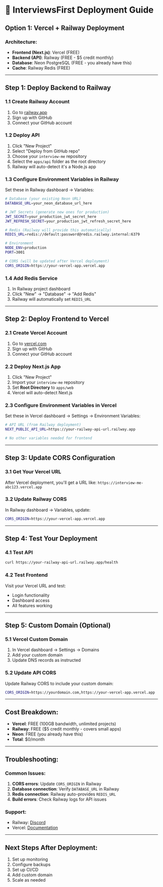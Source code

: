# 🚀 InterviewsFirst Deployment Guide

## Option 1: Vercel + Railway Deployment

### **Architecture:**
- **Frontend (Next.js)**: Vercel (FREE)
- **Backend (API)**: Railway (FREE - $5 credit monthly)
- **Database**: Neon PostgreSQL (FREE - you already have this)
- **Cache**: Railway Redis (FREE)

---

## **Step 1: Deploy Backend to Railway**

### 1.1 Create Railway Account
1. Go to [railway.app](https://railway.app)
2. Sign up with GitHub
3. Connect your GitHub account

### 1.2 Deploy API
1. Click "New Project"
2. Select "Deploy from GitHub repo"
3. Choose your `interview-me` repository
4. Select the `apps/api` folder as the root directory
5. Railway will auto-detect it's a Node.js app

### 1.3 Configure Environment Variables in Railway
Set these in Railway dashboard → Variables:

```bash
# Database (your existing Neon URL)
DATABASE_URL=your_neon_database_url_here

# JWT Secrets (generate new ones for production)
JWT_SECRET=your_production_jwt_secret_here
JWT_REFRESH_SECRET=your_production_jwt_refresh_secret_here

# Redis (Railway will provide this automatically)
REDIS_URL=redis://default:password@redis.railway.internal:6379

# Environment
NODE_ENV=production
PORT=3001

# CORS (will be updated after Vercel deployment)
CORS_ORIGIN=https://your-vercel-app.vercel.app
```

### 1.4 Add Redis Service
1. In Railway project dashboard
2. Click "New" → "Database" → "Add Redis"
3. Railway will automatically set `REDIS_URL`

---

## **Step 2: Deploy Frontend to Vercel**

### 2.1 Create Vercel Account
1. Go to [vercel.com](https://vercel.com)
2. Sign up with GitHub
3. Connect your GitHub account

### 2.2 Deploy Next.js App
1. Click "New Project"
2. Import your `interview-me` repository
3. Set **Root Directory** to `apps/web`
4. Vercel will auto-detect Next.js

### 2.3 Configure Environment Variables in Vercel
Set these in Vercel dashboard → Settings → Environment Variables:

```bash
# API URL (from Railway deployment)
NEXT_PUBLIC_API_URL=https://your-railway-api-url.railway.app

# No other variables needed for frontend
```

---

## **Step 3: Update CORS Configuration**

### 3.1 Get Your Vercel URL
After Vercel deployment, you'll get a URL like:
`https://interview-me-abc123.vercel.app`

### 3.2 Update Railway CORS
In Railway dashboard → Variables, update:
```bash
CORS_ORIGIN=https://your-vercel-app.vercel.app
```

---

## **Step 4: Test Your Deployment**

### 4.1 Test API
```bash
curl https://your-railway-api-url.railway.app/health
```

### 4.2 Test Frontend
Visit your Vercel URL and test:
- Login functionality
- Dashboard access
- All features working

---

## **Step 5: Custom Domain (Optional)**

### 5.1 Vercel Custom Domain
1. In Vercel dashboard → Settings → Domains
2. Add your custom domain
3. Update DNS records as instructed

### 5.2 Update API CORS
Update Railway CORS to include your custom domain:
```bash
CORS_ORIGIN=https://yourdomain.com,https://your-vercel-app.vercel.app
```

---

## **Cost Breakdown:**
- **Vercel**: FREE (100GB bandwidth, unlimited projects)
- **Railway**: FREE ($5 credit monthly - covers small apps)
- **Neon**: FREE (you already have this)
- **Total**: $0/month

---

## **Troubleshooting:**

### Common Issues:
1. **CORS errors**: Update `CORS_ORIGIN` in Railway
2. **Database connection**: Verify `DATABASE_URL` in Railway
3. **Redis connection**: Railway auto-provides `REDIS_URL`
4. **Build errors**: Check Railway logs for API issues

### Support:
- Railway: [Discord](https://discord.gg/railway)
- Vercel: [Documentation](https://vercel.com/docs)

---

## **Next Steps After Deployment:**
1. Set up monitoring
2. Configure backups
3. Set up CI/CD
4. Add custom domain
5. Scale as needed
